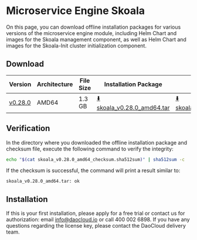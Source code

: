 # Microservice Engine Skoala

On this page, you can download offline installation packages for various versions of the microservice engine module, including Helm Chart and images for the Skoala management component, as well as Helm Chart and images for the Skoala-Init cluster initialization component.

## Download

| Version                                                  | Architecture | File Size | Installation Package                                                                                       | Checksum File | Updated Date |
| --------------------------------------------------------- | ------------- | ---------- | ---------------------------------------------------------------------------------------------------------- | -------------- | ------------ |
| [v0.28.0](../../kpanda/intro/release-notes.md) | AMD64         | 1.3 GB     | [:arrow_down: skoala_v0.28.0_amd64.tar](https://qiniu-download-public.daocloud.io/DaoCloud_Enterprise/skoala_v0.28.0_amd64.tar) | [:arrow_down: skoala_v0.28.0_amd64_checksum.sha512sum](https://qiniu-download-public.daocloud.io/DaoCloud_Enterprise/skoala_v0.28.0_amd64_checksum.sha512sum) | 2023-10-25   |

## Verification

In the directory where you downloaded the offline installation package and checksum file, execute the following command to verify the integrity:

```sh
echo "$(cat skoala_v0.28.0_amd64_checksum.sha512sum)" | sha512sum -c
```

If the checksum is successful, the command will print a result similar to:

```none
skoala_v0.28.0_amd64.tar: ok
```

## Installation

If this is your first installation, please apply for a free trial or contact us for authorization: email info@daocloud.io or call 400 002 6898.
If you have any questions regarding the license key, please contact the DaoCloud delivery team.
